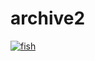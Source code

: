 # archive2

[![fish](https://github.com/Otoliths/archive2/actions/workflows/fish.yml/badge.svg)](https://github.com/Otoliths/archive2/actions/workflows/fish.yml)
